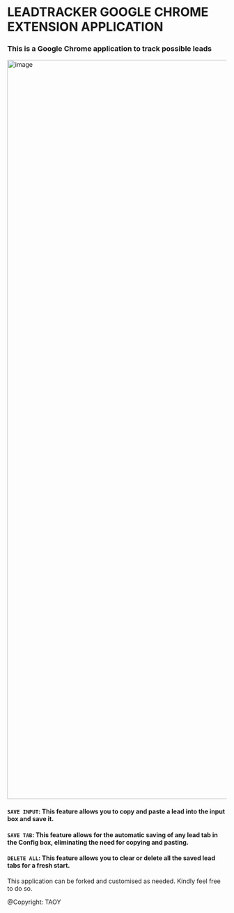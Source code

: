 # LEADTRACKER GOOGLE CHROME EXTENSION APPLICATION

### This is a Google Chrome application to track possible leads

<img width="3024" height="1698" alt="image" src="https://github.com/user-attachments/assets/f7d8c9d1-80a2-4c23-bb24-19b88ef3d732" />

#### `SAVE INPUT`: This feature allows you to copy and paste a lead into the input box and save it.
#### `SAVE TAB`: This feature allows for the automatic saving of any lead tab in the Config box, eliminating the need for copying and pasting.
#### `DELETE ALL`: This feature allows you to clear or delete all the saved lead tabs for a fresh start.

This application can be forked and customised as needed. Kindly feel free to do so.

@Copyright: TAOY


